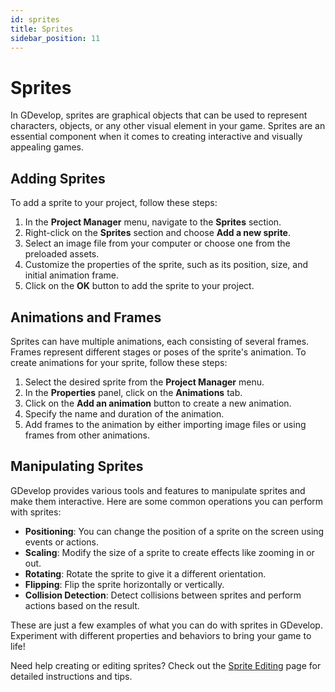 ```yaml
---
id: sprites
title: Sprites
sidebar_position: 11
---
```


# Sprites

In GDevelop, sprites are graphical objects that can be used to represent characters, objects, or any other visual element in your game. Sprites are an essential component when it comes to creating interactive and visually appealing games.

## Adding Sprites

To add a sprite to your project, follow these steps:

1. In the **Project Manager** menu, navigate to the **Sprites** section.
2. Right-click on the **Sprites** section and choose **Add a new sprite**.
3. Select an image file from your computer or choose one from the preloaded assets.
4. Customize the properties of the sprite, such as its position, size, and initial animation frame.
5. Click on the **OK** button to add the sprite to your project.

## Animations and Frames

Sprites can have multiple animations, each consisting of several frames. Frames represent different stages or poses of the sprite's animation. To create animations for your sprite, follow these steps:

1. Select the desired sprite from the **Project Manager** menu.
2. In the **Properties** panel, click on the **Animations** tab.
3. Click on the **Add an animation** button to create a new animation.
4. Specify the name and duration of the animation.
5. Add frames to the animation by either importing image files or using frames from other animations.

## Manipulating Sprites

GDevelop provides various tools and features to manipulate sprites and make them interactive. Here are some common operations you can perform with sprites:

- **Positioning**: You can change the position of a sprite on the screen using events or actions.
- **Scaling**: Modify the size of a sprite to create effects like zooming in or out.
- **Rotating**: Rotate the sprite to give it a different orientation.
- **Flipping**: Flip the sprite horizontally or vertically.
- **Collision Detection**: Detect collisions between sprites and perform actions based on the result.

These are just a few examples of what you can do with sprites in GDevelop. Experiment with different properties and behaviors to bring your game to life!

Need help creating or editing sprites? Check out the [Sprite Editing](./sprite-editing) page for detailed instructions and tips.
